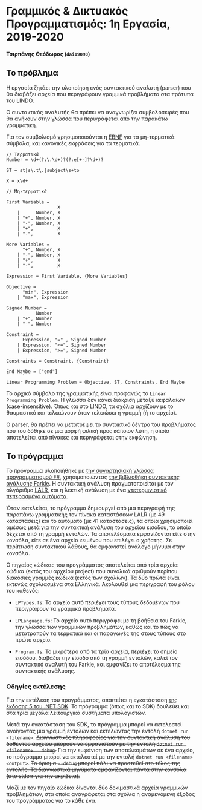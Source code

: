 # Γραμμικός & Δικτυακός Προγραμματισμός: 1η Εργασία, 2019-2020

#### Τσιρπάνης Θεόδωρος (`dai19090`)

## Το πρόβλημα

Η εργασία ζητάει την υλοποίηση ενός συντακτικού αναλυτή (parser) που θα διαβάζει αρχεία που περιγράφουν γραμμικά προβλήματα στα πρότυπα του LINDO.

Ο συντακτικός αναλυτής θα πρέπει να αναγνωρίζει συμβολοσειρές που θα ανήκουν στην γλώσσα που περιγράφεται από την παρακάτω γραμματική.

Για τον συμβολισμό χρησιμοποιούνται η [EBNF] για τα μη-τερματικά σύμβολα, και κανονικές εκφράσεις για τα τερματικά.

```
// Τερματικά
Number = \d+(?:\.\d+)?(?:e[+-]?\d+)?

ST = st|s\.t\.|subject\s+to

X = x\d+

// Μη-τερματικά

First Variable =
                   X
    |      Number, X
    | "+", Number, X
    | "-", Number, X
    | "+",         X
    | "-",         X

More Variables =
      "+", Number, X
    | "-", Number, X
    | "+",         X
    | "-",         X

Expression = First Variable, {More Variables}

Objective =
      "min", Expression
    | "max", Expression

Signed Number =
           Number
    | "+", Number
    | "-", Number

Constraint =
      Expression, "=" , Signed Number
    | Expression, "<=", Signed Number
    | Expression, ">=", Signed Number

Constraints = Constraint, {Constraint}

End Maybe = ["end"]

Linear Programming Problem = Objective, ST, Constraints, End Maybe
```

Το αρχικό σύμβολο της γραμματικής είναι προφανώς το `Linear Programming Problem`. Η γλώσσα δεν κάνει διάκριση μεταξύ κεφαλαίων (case-insensitive). Όπως και στο LINDO, τα σχόλια αρχίζουν με το θαυμαστικό και τελειώνουν όταν τελειώσει η γραμμή (ή το αρχείο).

Ο parser, θα πρέπει να μετατρέψει το συντακτικό δέντρο του προβλήματος που του δόθηκε σε μια μορφή φιλική προς κάποιον λύτη, η οποία αποτελείται από πίνακες και περιγράφεται στην εκφώνηση.

## Το πρόγραμμα

Το πρόγραμμα υλοποιήθηκε με [την συναρτησιακή γλώσσα προγραμματισμού F#][fsharp], χρησιμοποιώντας [την βιβλιοθήκη συντακτικής ανάλυσης Farkle][farkle]. Η συντακτική ανάλυση πραγματοποιείται με τον αλγόριθμο [LALR], και η λεκτική ανάλυση με ένα [ντετερμινιστικό πεπερασμένο αυτόματο][dfa].

Όταν εκτελείται, το πρόγραμμα δημιουργεί από μια περιγραφή της παραπάνω γραμματικής τον πίνακα καταστάσεων LALR (με 49 καταστάσεις) και το αυτόματο (με 41 καταστάσεις), τα οποία χρησιμοποιεί αμέσως μετά για την συντακτική ανάλυση του αρχείου εισόδου, το οποίο δέχεται από τη γραμμή εντολών. Τα αποτελέσματα εμφανίζονται είτε στην κονσόλα, είτε σε ένα αρχείο κειμένου που επιλέγει ο χρήστης. Σε περίπτωση συντακτικού λάθους, θα εμφανιστεί ανάλογο μήνυμα στην κονσόλα.

Ο πηγαίος κώδικας του προγράμματος αποτελείται από τρία αρχεία κώδικα (εκτός του αρχείου project) που συνολικά αριθμούν περίπου διακόσιες γραμμές κώδικα (εκτός των σχολίων). Τα δύο πρώτα είναι εκτενώς σχολιασμένα στα Ελληνικά. Ακολουθεί μια περιγραφή του ρόλου του καθενός:

* `LPTypes.fs`: Το αρχείο αυτό περιέχει τους τύπους δεδομένων που περιγράφουν τα γραμμικά προβλήματα.

* `LPLanguage.fs`: Το αρχείο αυτό περιγράφει με τη βοήθεια του Farkle, την γλώσσα των γραμμικών προβλημάτων, καθώς και το πώς να μετατραπούν τα τερματικά και οι παραγωγές της στους τύπους στο πρώτο αρχείο.

* `Program.fs`: Το μικρότερο από τα τρία αρχεία, περιέχει το σημείο εισόδου, διαβάζει την είσοδο από τη γραμμή εντολών, καλεί τον συντακτικό αναλυτή του Farkle, και εμφανίζει το αποτέλεσμα της συντακτικής ανάλυσης.

### Οδηγίες εκτέλεσης

Για την εκτέλεση του προγράμματος, απαιτείται η εγκατάσταση [της έκδοσης 5 του .NET SDK][dotnet]. Το πρόγραμμα (όπως και το SDK) δουλεύει και στα τρία μεγάλα λειτουργικά συστήματα υπολογιστών.

Μετά την εγκατάσταση του SDK, το πρόγραμμα μπορεί να εκτελεστεί ανοίγοντας μια γραμμή εντολών και εκτελώντας την εντολή `dotnet run <filename>`. ~~Διαγνωστικές πληροφορίες για την συντακτική ανάλυση του δοθέντος αρχείου μπορούν να εμφανιστούν με την εντολή `dotnet run <filename> --debug`.~~ Για την εμφάνιση των αποτελεσμάτων σε ένα αρχείο, το πρόγραμμα μπορεί να εκτελεστεί με την εντολή `dotnet run <filename> <output>`. ~~Το όρισμα `--debug` μπορεί πάλι να προστεθεί στο τέλος της εντολής. Τα διαγνωστικά μηνύματα εμφανίζονται πάντα στην κονσόλα (στο stderr για την ακρίβεια).~~

Μαζί με τον πηγαίο κώδικα δίνονται δύο δοκιμαστικά αρχεία γραμμικών προβλημάτων, στα οποία αναγράφεται στα σχόλια η αναμενόμενη έξοδος του προγράμματος για το κάθε ένα.

[ebnf]: https://en.wikipedia.org/wiki/Extended_Backus%E2%80%93Naur_form
[fsharp]: https://fsharp.org
[farkle]: https://teo-tsirpanis.github.io/Farkle
[lalr]: https://en.wikipedia.org/wiki/LALR_parser
[dfa]: https://en.wikipedia.org/wiki/Deterministic_finite_automaton
[dotnet]: https://dotnet.microsoft.com/download
